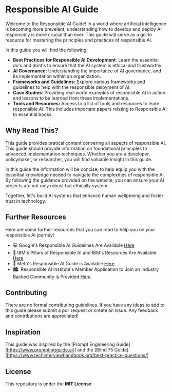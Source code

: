 # Responsible AI Guide 
Welcome to the Responsible AI Guide! In a world where artificial intelligence is becoming more prevelant, understanding how to develop and deploy AI responsibly is more crucial than ever. This guide will serve as a go-to resource for mastering the principles and practices of responsible AI. 

In this guide you will find the following: 
  - **Best Practices for Responsible AI Development**: Learn the essential do's and dont's to ensure that the AI system is ethical and trustworthy.
  - **AI Governance:** Understanding the importance of AI governance, and its implementation within an organization.
  - **Frameworks and Guidelines:** Explore various frameworks and guidelines to help with the responsible delpyment of AI.
  - **Case Studies**: Providing real-world examples of responsible AI in action and lessons to be learned from these implementations. 
  - **Tools and Resources:** Access to a list of tools and resources to learn responsible AI. This includes important papers relating to Responsible AI to essential books.

## Why Read This? 
This guide provides pratical content convering all aspects of responsible AI. This guide should provide information on foundational principles to advanced implementation techniques. Whether you are a developer, policymaker, or researcher, you will find valuable insight in this guide. 

In this guide the information will be concise, to help equip you with the essential knowledge needed to navigate the complexities of responsible AI. By following the guidance provided on the website, you can ensure your AI projects are not only robust but ethically system. 

Together, let's build AI systems that enhance human wellpbeing and foster trust in technology. 

## Further Resources 
Here are some further resources that you can read to help you on your responsible AI journey!
  - :computer: Google's Responsible AI Guidelines Are Available [Here](https://ai.google/responsibility/responsible-ai-practices/)
  - 🐝 IBM's Pillars of Responsible AI and IBM's Resources Are Available [Here](https://www.ibm.com/topics/responsible-ai)
  - :calling: Meta's Responsible AI Guide is Available [Here](https://ai.meta.com/responsible-ai/)
  - 🏙️: Responsible AI Institute's Member Application to Join an Industry Backed Community is Provided [Here](https://www.responsible.ai/)

## Contributing 
There are no formal contributing guidelines. If you have any ideas to add to this guide please submit a pull request or create an issue. Any feedback and contributions are appreciated!

## Inspiration 
This guide was inspired by the [Prompt Engineering Guide][https://www.promptingguide.ai/] and the [Blind 75 Guide][https://www.techinterviewhandbook.org/best-practice-questions/]

## License 
This repository is under the **MIT License**
